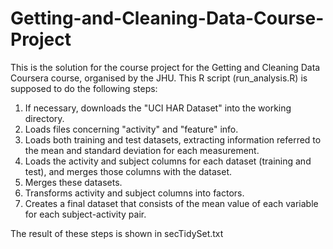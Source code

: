 # Getting-and-Cleaning-Data-Course-Project
This is the solution for the course project for the Getting and Cleaning Data Coursera course, organised by the JHU. This R script (run_analysis.R) is supposed to do the following steps:
1) If necessary, downloads the "UCI HAR Dataset" into the working directory.
2) Loads files concerning "activity" and "feature" info.
3) Loads both training and test datasets, extracting information referred to the mean and standard deviation for each measurement.
4) Loads the activity and subject columns for each dataset (training and test), and merges those columns with the dataset.
5) Merges these datasets.
6) Transforms activity and subject columns into factors.
7) Creates a final dataset that consists of the mean value of each variable for each subject-activity pair.

The result of these steps is shown in secTidySet.txt
